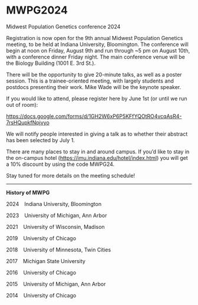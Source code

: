 # MWPG2024
Midwest Population Genetics conference 2024

Registration is now open for the 9th annual Midwest Population Genetics meeting, to be held at Indiana University, Bloomington. The conference will begin at noon on Friday, August 9th and run through ~5 pm on August 10th, with a conference dinner Friday night. The main conference venue will be the Biology Building (1001 E. 3rd St.).

There will be the opportunity to give 20-minute talks, as well as a poster session. This is a trainee-oriented meeting, with largely students and postdocs presenting their work. Mike Wade will be the keynote speaker.

If you would like to attend, please register here by June 1st (or until we run out of room):

https://docs.google.com/forms/d/1GH2W6xP6P5KFfYQOtRO4vcqAsR4-7rsHQupkfNpjvyo

We will notify people interested in giving a talk as to whether their abstract has been selected by July 1.

There are many places to stay in and around campus. If you’d like to stay in the on-campus hotel (https://imu.indiana.edu/hotel/index.html) you will get a 10% discount by using the code MWPG24.

Stay tuned for more details on the meeting schedule!

________________________________________________________

**History of MWPG**

2024    &ensp;   Indiana University, Bloomington

2023      &ensp; University of Michigan, Ann Arbor

2021     &ensp;  University of Wisconsin, Madison

2019    &ensp;   University of Chicago

2018    &ensp;   University of Minnesota, Twin Cities

2017   &ensp;    Michigan State University

2016     &ensp;  University of Chicago

2015     &ensp;  University of Michigan, Ann Arbor

2014    &ensp;   University of Chicago
